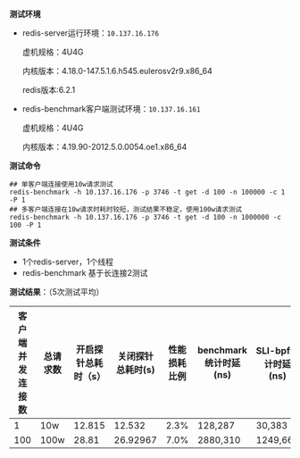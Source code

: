 **测试环境**

- redis-server运行环境：`10.137.16.176` 

  虚机规格：4U4G

  内核版本：4.18.0-147.5.1.6.h545.eulerosv2r9.x86_64

  redis版本:6.2.1

- redis-benchmark客户端测试环境：`10.137.16.161`

  虚机规格：4U4G

  内核版本：4.19.90-2012.5.0.0054.oe1.x86_64

**测试命令**

```shell
## 单客户端连接使用10w请求测试
redis-benchmark -h 10.137.16.176 -p 3746 -t get -d 100 -n 100000 -c 1 -P 1
## 多客户端连接在10w请求时耗时较短，测试结果不稳定，使用100w请求测试
redis-benchmark -h 10.137.16.176 -p 3746 -t get -d 100 -n 1000000 -c 100 -P 1
```



**测试条件**

- 1个redis-server，1个线程
- redis-benchmark 基于长连接2测试

**测试结果**：（5次测试平均）

| 客户端并发连接数 | 总请求数 | 开启探针总耗时（s） | 关闭探针总耗时(s) | 性能损耗比例 | benchmark统计时延(ns) | SLI-bpf统计时延(ns) |
| ---------------- | -------- | ------------------- | ----------------- | ------------ | --------------------- | ------------------- |
| 1                | 10w      | 12.815              | 12.532            | 2.3%         | 128,287               | 30,383              |
| 100              | 100w     | 28.81               | 26.92967          | 7.0%         | 2880,310              | 1249,663            |







